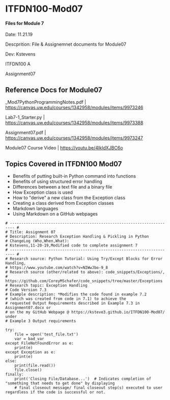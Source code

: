 # ITFDN100-Mod07
 #### Files for Module 7

 Date: 11.21.19
 
 Descprition: File & Assignemnet documents for Module07
 
 Dev: Kstevens
 
 ITFDN100 A
 
 Assignment07
 
## Reference Docs for Module07
 
 _Mod7PythonProgrammingNotes.pdf | https://canvas.uw.edu/courses/1342958/modules/items/9973246
 
 Lab7-1_Starter.py | https://canvas.uw.edu/courses/1342958/modules/items/9973388
 
 Assignment07.pdf | https://canvas.uw.edu/courses/1342958/modules/items/9973247
 
 Module07 Course Video  | https://youtu.be/4IkIdXJBC6o
 


## Topics Covered in ITFDN100 Mod07

- Benefits of putting built-in Python command into functions
- Benefits of using structured error handling
- Differences between a text file and a binary file
- How Exception class is used
- How to "derive" a new class from the Exception class
- Creating a class derived from Exception classes
- Markdown languages
- Using Markdown on a GitHub webpages

```
# ------------------------------------------------------------------------ #
# Title: Assignment 07
# Description: Research Exception Handling & Pickling in Python
# ChangeLog (Who,When,What):
# Kstevens,11-20-19,Modified code to complete assignment 7
# ------------------------------------------------------------------------ #
# Research source: Python Tutorial: Using Try/Except Blocks for Error Handling,
# https://www.youtube.com/watch?v=NIWwJbo-9_8
# Research source (other/related to above): code_snippets/Exceptions/,
# https://github.com/CoreyMSchafer/code_snippets/tree/master/Exceptions
# Research topic: Exception Handling
# Code Version 7.3
# Example description: *Modifies the code found in example 7.2 
# (which was created from code in 7.1) to achieve the 
# requested Output Requirements described in Example 7.3 in Assignment07.docx or 
# on the my GitHub Webpage @ https://ksteve3.github.io/ITFDN100-Mod07/ under 
# Example 3 Output requirements

try:
    file = open('test_file.txt')
    var = bad_var
except FileNotFoundError as e:
    print(e)
except Exception as e:
    print(e)
else:
    print(file.read())
    file.close()
finally:
    print('Closing File/Database...')  # Indicates completion of "something that needs to get done" by displaying
    # final closeout message/ final closeout step(s) executed to user regardless if the code is successful or not.
```
